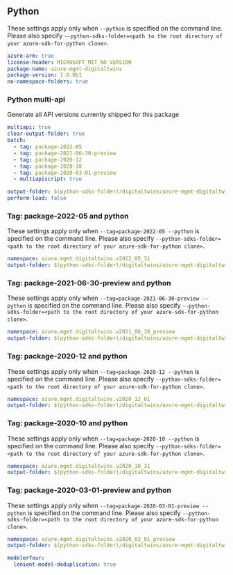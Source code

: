 ## Python

These settings apply only when `--python` is specified on the command line.
Please also specify `--python-sdks-folder=<path to the root directory of your azure-sdk-for-python clone>`.

```yaml $(python)
azure-arm: true
license-header: MICROSOFT_MIT_NO_VERSION
package-name: azure-mgmt-digitaltwins
package-version: 1.0.0b1
no-namespace-folders: true
```

### Python multi-api

Generate all API versions currently shipped for this package

```yaml $(python)
multiapi: true
clear-output-folder: true
batch:
  - tag: package-2022-05
  - tag: package-2021-06-30-preview
  - tag: package-2020-12
  - tag: package-2020-10
  - tag: package-2020-03-01-preview
  - multiapiscript: true
```

``` yaml $(multiapiscript)
output-folder: $(python-sdks-folder)/digitaltwins/azure-mgmt-digitaltwins/azure/mgmt/digitaltwins/
perform-load: false
```

### Tag: package-2022-05 and python

These settings apply only when `--tag=package-2022-05 --python` is specified on the command line.
Please also specify `--python-sdks-folder=<path to the root directory of your azure-sdk-for-python clone>`.

``` yaml $(tag) == 'package-2022-05' && $(python)
namespace: azure.mgmt.digitaltwins.v2022_05_31
output-folder: $(python-sdks-folder)/digitaltwins/azure-mgmt-digitaltwins/azure/mgmt/digitaltwins/v2022_05_31
```

### Tag: package-2021-06-30-preview and python

These settings apply only when `--tag=package-2021-06-30-preview --python` is specified on the command line.
Please also specify `--python-sdks-folder=<path to the root directory of your azure-sdk-for-python clone>`.

``` yaml $(tag) == 'package-2021-06-30-preview' && $(python)
namespace: azure.mgmt.digitaltwins.v2021_06_30_preview
output-folder: $(python-sdks-folder)/digitaltwins/azure-mgmt-digitaltwins/azure/mgmt/digitaltwins/v2021_06_30_preview
```

### Tag: package-2020-12 and python

These settings apply only when `--tag=package-2020-12 --python` is specified on the command line.
Please also specify `--python-sdks-folder=<path to the root directory of your azure-sdk-for-python clone>`.

``` yaml $(tag) == 'package-2020-12' && $(python)
namespace: azure.mgmt.digitaltwins.v2020_12_01
output-folder: $(python-sdks-folder)/digitaltwins/azure-mgmt-digitaltwins/azure/mgmt/digitaltwins/v2020_12_01
```

### Tag: package-2020-10 and python

These settings apply only when `--tag=package-2020-10 --python` is specified on the command line.
Please also specify `--python-sdks-folder=<path to the root directory of your azure-sdk-for-python clone>`.

``` yaml $(tag) == 'package-2020-10' && $(python)
namespace: azure.mgmt.digitaltwins.v2020_10_31
output-folder: $(python-sdks-folder)/digitaltwins/azure-mgmt-digitaltwins/azure/mgmt/digitaltwins/v2020_10_31
```

### Tag: package-2020-03-01-preview and python

These settings apply only when `--tag=package-2020-03-01-preview --python` is specified on the command line.
Please also specify `--python-sdks-folder=<path to the root directory of your azure-sdk-for-python clone>`.

``` yaml $(tag) == 'package-2020-03-01-preview' && $(python)
namespace: azure.mgmt.digitaltwins.v2020_03_01_preview
output-folder: $(python-sdks-folder)/digitaltwins/azure-mgmt-digitaltwins/azure/mgmt/digitaltwins/v2020_03_01_preview
```


```yaml $(python)
modelerfour:
  lenient-model-deduplication: true
```

